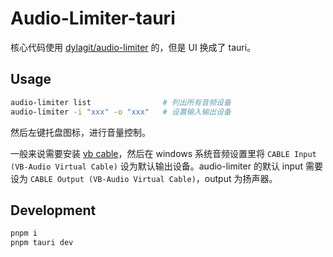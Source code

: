 # Audio-Limiter-tauri

核心代码使用 [dylagit/audio-limiter](https://github.com/dylagit/audio-limiter) 的，但是 UI 换成了 tauri。

## Usage

```bash
audio-limiter list                # 列出所有音频设备
audio-limiter -i "xxx" -o "xxx"   # 设置输入输出设备
```

然后左键托盘图标，进行音量控制。

一般来说需要安装 [vb cable](https://vb-audio.com/Cable/)，然后在 windows 系统音频设置里将 `CABLE Input (VB-Audio Virtual Cable)` 设为默认输出设备。audio-limiter 的默认 input 需要设为 `CABLE Output (VB-Audio Virtual Cable)`，output 为扬声器。

## Development

```bash
pnpm i
pnpm tauri dev
```
